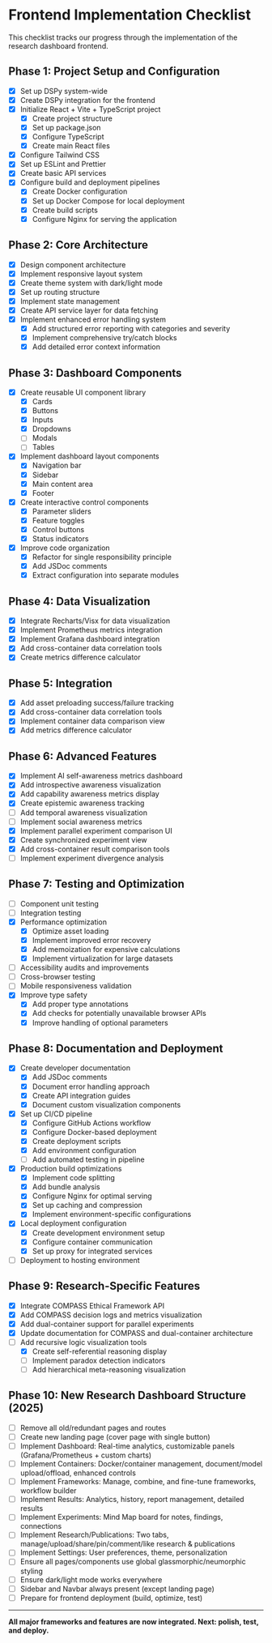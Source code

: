 # Frontend Implementation Checklist

This checklist tracks our progress through the implementation of the research dashboard frontend.

## Phase 1: Project Setup and Configuration
- [x] Set up DSPy system-wide
- [x] Create DSPy integration for the frontend
- [x] Initialize React + Vite + TypeScript project
  - [x] Create project structure
  - [x] Set up package.json
  - [x] Configure TypeScript
  - [x] Create main React files
- [x] Configure Tailwind CSS
- [x] Set up ESLint and Prettier
- [x] Create basic API services
- [x] Configure build and deployment pipelines
  - [x] Create Docker configuration
  - [x] Set up Docker Compose for local deployment
  - [x] Create build scripts
  - [x] Configure Nginx for serving the application

## Phase 2: Core Architecture
- [x] Design component architecture
- [x] Implement responsive layout system
- [x] Create theme system with dark/light mode
- [x] Set up routing structure
- [x] Implement state management
- [x] Create API service layer for data fetching
- [x] Implement enhanced error handling system
  - [x] Add structured error reporting with categories and severity
  - [x] Implement comprehensive try/catch blocks
  - [x] Add detailed error context information

## Phase 3: Dashboard Components
- [x] Create reusable UI component library
  - [x] Cards
  - [x] Buttons
  - [x] Inputs
  - [x] Dropdowns
  - [ ] Modals
  - [ ] Tables
- [x] Implement dashboard layout components
  - [x] Navigation bar
  - [x] Sidebar
  - [x] Main content area
  - [x] Footer
- [x] Create interactive control components
  - [x] Parameter sliders
  - [x] Feature toggles
  - [x] Control buttons
  - [x] Status indicators
- [x] Improve code organization
  - [x] Refactor for single responsibility principle
  - [x] Add JSDoc comments
  - [x] Extract configuration into separate modules

## Phase 4: Data Visualization
- [x] Integrate Recharts/Visx for data visualization
- [x] Implement Prometheus metrics integration
- [x] Implement Grafana dashboard integration
- [x] Add cross-container data correlation tools
- [x] Create metrics difference calculator

## Phase 5: Integration
- [x] Add asset preloading success/failure tracking
- [x] Add cross-container data correlation tools
- [x] Implement container data comparison view
- [x] Add metrics difference calculator

## Phase 6: Advanced Features
- [x] Implement AI self-awareness metrics dashboard
- [x] Add introspective awareness visualization
- [x] Add capability awareness metrics display
- [x] Create epistemic awareness tracking
- [ ] Add temporal awareness visualization
- [ ] Implement social awareness metrics
- [x] Implement parallel experiment comparison UI
- [x] Create synchronized experiment view
- [x] Add cross-container result comparison tools
- [ ] Implement experiment divergence analysis

## Phase 7: Testing and Optimization
- [ ] Component unit testing
- [ ] Integration testing
- [x] Performance optimization
  - [x] Optimize asset loading
  - [x] Implement improved error recovery
  - [x] Add memoization for expensive calculations
  - [x] Implement virtualization for large datasets
- [ ] Accessibility audits and improvements
- [ ] Cross-browser testing
- [ ] Mobile responsiveness validation
- [x] Improve type safety
  - [x] Add proper type annotations
  - [x] Add checks for potentially unavailable browser APIs
  - [x] Improve handling of optional parameters

## Phase 8: Documentation and Deployment
- [x] Create developer documentation
  - [x] Add JSDoc comments
  - [x] Document error handling approach
  - [x] Create API integration guides
  - [x] Document custom visualization components
- [x] Set up CI/CD pipeline
  - [x] Configure GitHub Actions workflow
  - [x] Configure Docker-based deployment
  - [x] Create deployment scripts
  - [x] Add environment configuration
  - [ ] Add automated testing in pipeline
- [x] Production build optimizations
  - [x] Implement code splitting
  - [x] Add bundle analysis
  - [x] Configure Nginx for optimal serving
  - [x] Set up caching and compression
  - [x] Implement environment-specific configurations
- [x] Local deployment configuration
  - [x] Create development environment setup
  - [x] Configure container communication
  - [x] Set up proxy for integrated services
- [ ] Deployment to hosting environment

## Phase 9: Research-Specific Features
- [x] Integrate COMPASS Ethical Framework API
- [x] Add COMPASS decision logs and metrics visualization
- [x] Add dual-container support for parallel experiments
- [x] Update documentation for COMPASS and dual-container architecture
- [ ] Add recursive logic visualization tools
  - [x] Create self-referential reasoning display
  - [ ] Implement paradox detection indicators
  - [ ] Add hierarchical meta-reasoning visualization

## Phase 10: New Research Dashboard Structure (2025)
- [ ] Remove all old/redundant pages and routes
- [ ] Create new landing page (cover page with single button)
- [ ] Implement Dashboard: Real-time analytics, customizable panels (Grafana/Prometheus + custom charts)
- [ ] Implement Containers: Docker/container management, document/model upload/offload, enhanced controls
- [ ] Implement Frameworks: Manage, combine, and fine-tune frameworks, workflow builder
- [ ] Implement Results: Analytics, history, report management, detailed results
- [ ] Implement Experiments: Mind Map board for notes, findings, connections
- [ ] Implement Research/Publications: Two tabs, manage/upload/share/pin/comment/like research & publications
- [ ] Implement Settings: User preferences, theme, personalization
- [ ] Ensure all pages/components use global glassmorphic/neumorphic styling
- [ ] Ensure dark/light mode works everywhere
- [ ] Sidebar and Navbar always present (except landing page)
- [ ] Prepare for frontend deployment (build, optimize, test)

---

**All major frameworks and features are now integrated. Next: polish, test, and deploy.**